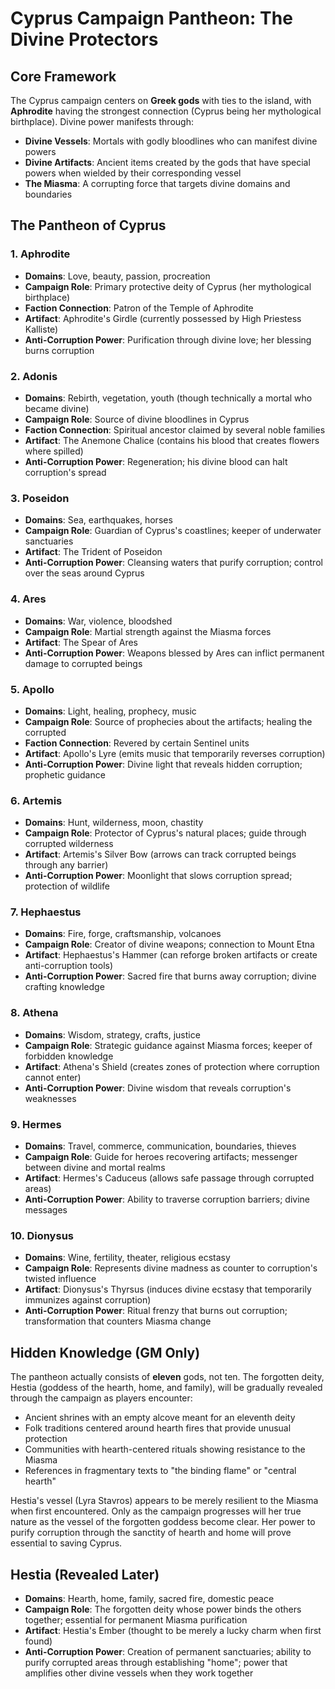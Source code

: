 # Cyprus Campaign Pantheon: The Divine Protectors

## Core Framework
The Cyprus campaign centers on **Greek gods** with ties to the island, with **Aphrodite** having the strongest connection (Cyprus being her mythological birthplace). Divine power manifests through:

- **Divine Vessels**: Mortals with godly bloodlines who can manifest divine powers
- **Divine Artifacts**: Ancient items created by the gods that have special powers when wielded by their corresponding vessel
- **The Miasma**: A corrupting force that targets divine domains and boundaries

## The Pantheon of Cyprus

### 1. Aphrodite
- **Domains**: Love, beauty, passion, procreation
- **Campaign Role**: Primary protective deity of Cyprus (her mythological birthplace)
- **Faction Connection**: Patron of the Temple of Aphrodite 
- **Artifact**: Aphrodite's Girdle (currently possessed by High Priestess Kalliste)
- **Anti-Corruption Power**: Purification through divine love; her blessing burns corruption

### 2. Adonis
- **Domains**: Rebirth, vegetation, youth (though technically a mortal who became divine)
- **Campaign Role**: Source of divine bloodlines in Cyprus
- **Faction Connection**: Spiritual ancestor claimed by several noble families
- **Artifact**: The Anemone Chalice (contains his blood that creates flowers where spilled)
- **Anti-Corruption Power**: Regeneration; his divine blood can halt corruption's spread

### 3. Poseidon
- **Domains**: Sea, earthquakes, horses
- **Campaign Role**: Guardian of Cyprus's coastlines; keeper of underwater sanctuaries
- **Artifact**: The Trident of Poseidon
- **Anti-Corruption Power**: Cleansing waters that purify corruption; control over the seas around Cyprus

### 4. Ares
- **Domains**: War, violence, bloodshed
- **Campaign Role**: Martial strength against the Miasma forces
- **Artifact**: The Spear of Ares
- **Anti-Corruption Power**: Weapons blessed by Ares can inflict permanent damage to corrupted beings

### 5. Apollo
- **Domains**: Light, healing, prophecy, music
- **Campaign Role**: Source of prophecies about the artifacts; healing the corrupted
- **Faction Connection**: Revered by certain Sentinel units
- **Artifact**: Apollo's Lyre (emits music that temporarily reverses corruption)
- **Anti-Corruption Power**: Divine light that reveals hidden corruption; prophetic guidance

### 6. Artemis
- **Domains**: Hunt, wilderness, moon, chastity
- **Campaign Role**: Protector of Cyprus's natural places; guide through corrupted wilderness
- **Artifact**: Artemis's Silver Bow (arrows can track corrupted beings through any barrier)
- **Anti-Corruption Power**: Moonlight that slows corruption spread; protection of wildlife

### 7. Hephaestus
- **Domains**: Fire, forge, craftsmanship, volcanoes
- **Campaign Role**: Creator of divine weapons; connection to Mount Etna
- **Artifact**: Hephaestus's Hammer (can reforge broken artifacts or create anti-corruption tools)
- **Anti-Corruption Power**: Sacred fire that burns away corruption; divine crafting knowledge

### 8. Athena
- **Domains**: Wisdom, strategy, crafts, justice
- **Campaign Role**: Strategic guidance against Miasma forces; keeper of forbidden knowledge
- **Artifact**: Athena's Shield (creates zones of protection where corruption cannot enter)
- **Anti-Corruption Power**: Divine wisdom that reveals corruption's weaknesses

### 9. Hermes
- **Domains**: Travel, commerce, communication, boundaries, thieves
- **Campaign Role**: Guide for heroes recovering artifacts; messenger between divine and mortal realms
- **Artifact**: Hermes's Caduceus (allows safe passage through corrupted areas)
- **Anti-Corruption Power**: Ability to traverse corruption barriers; divine messages

### 10. Dionysus
- **Domains**: Wine, fertility, theater, religious ecstasy
- **Campaign Role**: Represents divine madness as counter to corruption's twisted influence
- **Artifact**: Dionysus's Thyrsus (induces divine ecstasy that temporarily immunizes against corruption)
- **Anti-Corruption Power**: Ritual frenzy that burns out corruption; transformation that counters Miasma change

## Hidden Knowledge (GM Only)
The pantheon actually consists of **eleven** gods, not ten. The forgotten deity, Hestia (goddess of the hearth, home, and family), will be gradually revealed through the campaign as players encounter:

- Ancient shrines with an empty alcove meant for an eleventh deity
- Folk traditions centered around hearth fires that provide unusual protection
- Communities with hearth-centered rituals showing resistance to the Miasma
- References in fragmentary texts to "the binding flame" or "central hearth"

Hestia's vessel (Lyra Stavros) appears to be merely resilient to the Miasma when first encountered. Only as the campaign progresses will her true nature as the vessel of the forgotten goddess become clear. Her power to purify corruption through the sanctity of hearth and home will prove essential to saving Cyprus.

## Hestia (Revealed Later)
- **Domains**: Hearth, home, family, sacred fire, domestic peace
- **Campaign Role**: The forgotten deity whose power binds the others together; essential for permanent Miasma purification
- **Artifact**: Hestia's Ember (thought to be merely a lucky charm when first found)
- **Anti-Corruption Power**: Creation of permanent sanctuaries; ability to purify corrupted areas through establishing "home"; power that amplifies other divine vessels when they work together